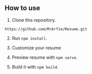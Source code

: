 
## How to use

1. Clone this repository.
```
https://github.com/MrArfie/Resume.git
```
2. Run `npm install`.

3. Customize your resume

4. Preview resume with `npm serve`.

5. Build it with `npm build`.





